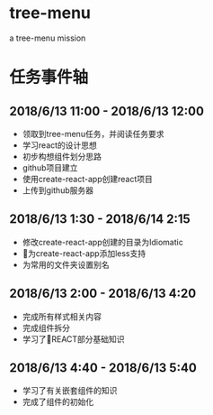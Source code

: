 # tree-menu
a tree-menu mission
# 任务事件轴
## 2018/6/13 11:00 - 2018/6/13 12:00
- 领取到tree-menu任务，并阅读任务要求
- 学习react的设计思想
- 初步构想组件划分思路
- github项目建立
- 使用create-react-app创建react项目
- 上传到github服务器

## 2018/6/13 1:30 - 2018/6/14 2:15
- 修改create-react-app创建的目录为Idiomatic
- 为create-react-app添加less支持
- 为常用的文件夹设置别名

## 2018/6/13 2:00 -  2018/6/13 4:20
- 完成所有样式相关内容
- 完成组件拆分
- 学习了REACT部分基础知识

## 2018/6/13 4:40 -  2018/6/13 5:40
- 学习了有关嵌套组件的知识
- 完成了组件的初始化

